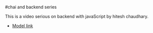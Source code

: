 #chai and backend series
 
 This is a video serious on backend with javaScript by hitesh chaudhary. 

 - [Model link](https://app.eraser.io/workspace/YtPqZ1VogxGy1jzIDkzj) 